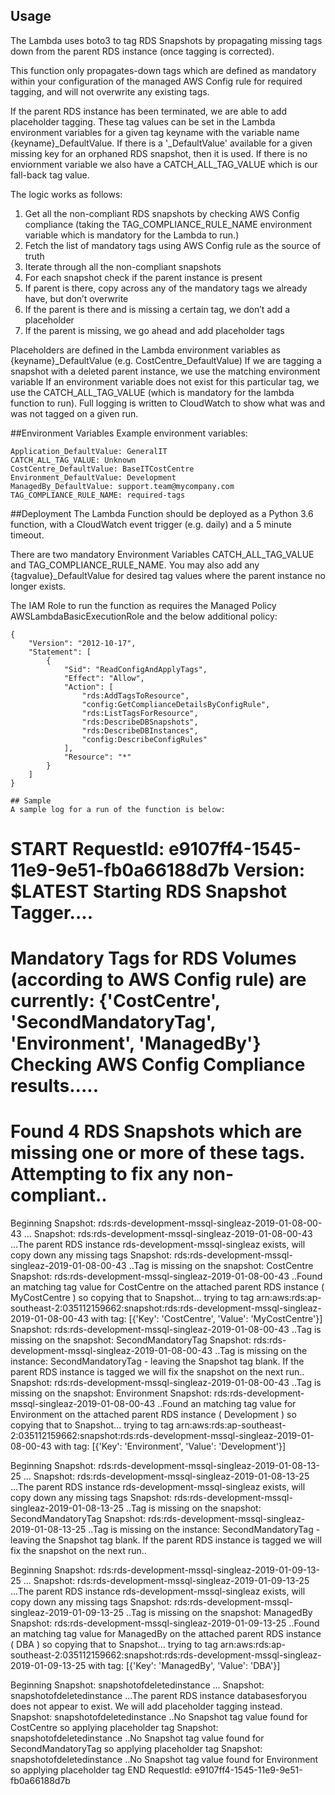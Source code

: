 

## Usage
The Lambda uses boto3 to tag RDS Snapshots by propagating missing tags down from the parent RDS instance (once tagging is corrected).

This function only propagates-down tags which are defined as mandatory within your configuration of the managed AWS Config rule for required tagging, and will not overwrite any existing tags.  

If the parent RDS instance has been terminated, we are able to add placeholder tagging.  These tag values can be set in the Lambda environment variables for a given tag keyname with the variable name {keyname}_DefaultValue. If there is a '_DefaultValue' available for a given missing key for an orphaned RDS snapshot, then it is used.  If there is no enviornment variable we also have a CATCH_ALL_TAG_VALUE which is our fall-back tag value.


The logic works as follows:
 
1. Get all the non-compliant RDS snapshots by checking AWS Config compliance (taking the TAG_COMPLIANCE_RULE_NAME environment variable which is mandatory for the Lambda to run.)
2. Fetch the list of mandatory tags using AWS Config rule as the source of truth
3. Iterate through all the non-compliant snapshots
4. For each snapshot check if the parent instance is present
5. If parent is there, copy across any of the mandatory tags we already have, but don’t overwrite
6. If the parent is there and is missing a certain tag, we don’t add a placeholder
7. If the parent is missing, we go ahead and add placeholder tags

Placeholders are defined in the Lambda environment variables as {keyname}_DefaultValue (e.g. CostCentre_DefaultValue)
If we are tagging a snapshot with a deleted parent instance, we use the matching environment variable
If an environment variable does not exist for this particular tag, we use the CATCH_ALL_TAG_VALUE (which is mandatory for the lambda function to run).
Full logging is written to CloudWatch to show what was and was not tagged on a given run.
 
##Environment Variables
Example environment variables:
```
Application_DefaultValue: GeneralIT
CATCH_ALL_TAG_VALUE: Unknown
CostCentre_DefaultValue: BaseITCostCentre
Environment_DefaultValue: Development
ManagedBy_DefaultValue: support.team@mycompany.com
TAG_COMPLIANCE_RULE_NAME: required-tags
```

##Deployment
The Lambda Function should be deployed as a Python 3.6 function, with a CloudWatch event trigger (e.g. daily) and a 5 minute timeout.

There are two mandatory Environment Variables CATCH_ALL_TAG_VALUE and TAG_COMPLIANCE_RULE_NAME.
You may also add any {tagvalue}_DefaultValue for desired tag values where the parent instance no longer exists.
 

The IAM Role to run the function as requires the Managed Policy AWSLambdaBasicExecutionRole and the below additional policy:
``` 
{
    "Version": "2012-10-17",
    "Statement": [
        {
            "Sid": "ReadConfigAndApplyTags",
            "Effect": "Allow",
            "Action": [
                "rds:AddTagsToResource",
                "config:GetComplianceDetailsByConfigRule",
                "rds:ListTagsForResource",
                "rds:DescribeDBSnapshots",
                "rds:DescribeDBInstances",
                "config:DescribeConfigRules"
            ],
            "Resource": "*"
        }
    ]
}

## Sample
A sample log for a run of the function is below:

```
START RequestId: e9107ff4-1545-11e9-9e51-fb0a66188d7b Version: $LATEST
Starting RDS Snapshot Tagger....
==================================
Mandatory Tags for RDS Volumes (according to AWS Config rule) are currently: {'CostCentre', 'SecondMandatoryTag', 'Environment', 'ManagedBy'}
Checking AWS Config Compliance results.....
================================================
Found 4 RDS Snapshots which are missing one or more of these tags. Attempting to fix any non-compliant..
================================================
Beginning Snapshot: rds:rds-development-mssql-singleaz-2019-01-08-00-43 ...
Snapshot: rds:rds-development-mssql-singleaz-2019-01-08-00-43 ...The parent RDS instance rds-development-mssql-singleaz exists, will copy down any missing tags
Snapshot: rds:rds-development-mssql-singleaz-2019-01-08-00-43 ..Tag is missing on the snapshot: CostCentre
Snapshot: rds:rds-development-mssql-singleaz-2019-01-08-00-43 ..Found an matching tag value for CostCentre on the attached parent RDS instance ( MyCostCentre ) so copying that to Snapshot...
trying to tag arn:aws:rds:ap-southeast-2:035112159662:snapshot:rds:rds-development-mssql-singleaz-2019-01-08-00-43 with tag: [{'Key': 'CostCentre', 'Value': 'MyCostCentre'}]
Snapshot: rds:rds-development-mssql-singleaz-2019-01-08-00-43 ..Tag is missing on the snapshot: SecondMandatoryTag
Snapshot: rds:rds-development-mssql-singleaz-2019-01-08-00-43 ..Tag is missing on the instance: SecondMandatoryTag - leaving the Snapshot tag blank. If the parent RDS instance is tagged we will fix the snapshot on the next run..
Snapshot: rds:rds-development-mssql-singleaz-2019-01-08-00-43 ..Tag is missing on the snapshot: Environment
Snapshot: rds:rds-development-mssql-singleaz-2019-01-08-00-43 ..Found an matching tag value for Environment on the attached parent RDS instance ( Development ) so copying that to Snapshot...
trying to tag arn:aws:rds:ap-southeast-2:035112159662:snapshot:rds:rds-development-mssql-singleaz-2019-01-08-00-43 with tag: [{'Key': 'Environment', 'Value': 'Development'}]
 
Beginning Snapshot: rds:rds-development-mssql-singleaz-2019-01-08-13-25 ...
Snapshot: rds:rds-development-mssql-singleaz-2019-01-08-13-25 ...The parent RDS instance rds-development-mssql-singleaz exists, will copy down any missing tags
Snapshot: rds:rds-development-mssql-singleaz-2019-01-08-13-25 ..Tag is missing on the snapshot: SecondMandatoryTag
Snapshot: rds:rds-development-mssql-singleaz-2019-01-08-13-25 ..Tag is missing on the instance: SecondMandatoryTag - leaving the Snapshot tag blank. If the parent RDS instance is tagged we will fix the snapshot on the next run..
 
Beginning Snapshot: rds:rds-development-mssql-singleaz-2019-01-09-13-25 ...
Snapshot: rds:rds-development-mssql-singleaz-2019-01-09-13-25 ...The parent RDS instance rds-development-mssql-singleaz exists, will copy down any missing tags
Snapshot: rds:rds-development-mssql-singleaz-2019-01-09-13-25 ..Tag is missing on the snapshot: ManagedBy
Snapshot: rds:rds-development-mssql-singleaz-2019-01-09-13-25 ..Found an matching tag value for ManagedBy on the attached parent RDS instance ( DBA ) so copying that to Snapshot...
trying to tag arn:aws:rds:ap-southeast-2:035112159662:snapshot:rds:rds-development-mssql-singleaz-2019-01-09-13-25 with tag: [{'Key': 'ManagedBy', 'Value': 'DBA'}]
 
Beginning Snapshot: snapshotofdeletedinstance ...
Snapshot: snapshotofdeletedinstance ...The parent RDS instance databasesforyou does not appear to exist. We will add placeholder tagging instead.
Snapshot: snapshotofdeletedinstance ..No Snapshot tag value found for CostCentre so applying placeholder tag
Snapshot: snapshotofdeletedinstance ..No Snapshot tag value found for SecondMandatoryTag so applying placeholder tag
Snapshot: snapshotofdeletedinstance ..No Snapshot tag value found for Environment so applying placeholder tag
END RequestId: e9107ff4-1545-11e9-9e51-fb0a66188d7b
```